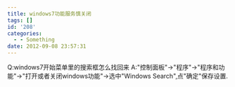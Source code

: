 ```yaml
---
title: windows7功能服务慎关闭
tags: []
id: '208'
categories:
  - - Something
date: 2012-09-08 23:57:31
---
```


Q:windows7开始菜单里的搜索框怎么找回来 A:"控制面板"->"程序"->"程序和功能"->"打开或者关闭windows功能"->选中"Windows Search",点"确定"保存设置.